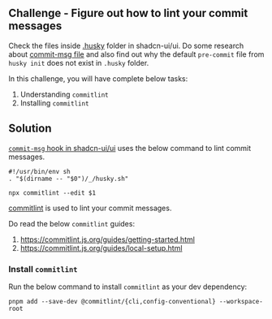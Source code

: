 ## Challenge - Figure out how to lint your commit messages

Check the files inside [.husky](https://github.com/shadcn-ui/ui/tree/main/.husky) folder in shadcn-ui/ui. Do some research about [commit-msg file](https://github.com/shadcn-ui/ui/blob/main/.husky/commit-msg) and also find out why the default `pre-commit` file from `husky init` does not exist in `.husky` folder.

In this challenge, you will have complete below tasks:

1. Understanding `commitlint`
2. Installing `commitlint`

## Solution

[`commit-msg` hook in shadcn-ui/ui](https://github.com/shadcn-ui/ui/blob/main/.husky/commit-msg) uses the below command to lint commit messages.

```
#!/usr/bin/env sh
. "$(dirname -- "$0")/_/husky.sh"

npx commitlint --edit $1
```

[commitlint](https://commitlint.js.org/guides/getting-started.html) is used to lint your commit messages.

Do read the below `commitlint` guides:

1. https://commitlint.js.org/guides/getting-started.html
2. https://commitlint.js.org/guides/local-setup.html

### Install `commitlint`

Run the below command to install `commitlint` as your dev dependency:

```
pnpm add --save-dev @commitlint/{cli,config-conventional} --workspace-root
```